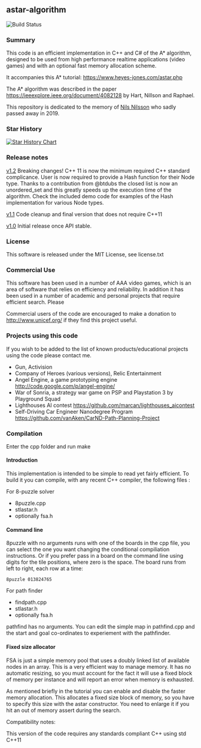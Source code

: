 ## astar-algorithm

![Build Status](https://github.com/justinhj/astar-algorithm-cpp/workflows/C/C++%20CI/badge.svg)

### Summary

This code is an efficient implementation in C++ and C# of the A* algorithm, designed to be used from high performance realtime applications (video games) and with an optional fast memory allocation scheme.

It accompanies this A* tutorial:
https://www.heyes-jones.com/astar.php

The A* algorithm was described in the paper https://ieeexplore.ieee.org/document/4082128 by Hart, Nillson and Raphael. 

This repository is dedicated to the memory of [Nils Nilsson](https://ai.stanford.edu/~nilsson/) who sadly passed away in 2019.

### Star History

[![Star History Chart](https://api.star-history.com/svg?repos=justinhj/astar-algorithm-cpp&type=Date)](https://star-history.com/#justinhj/astar-algorithm-cpp&Date)

### Release notes

[v1.2](https://github.com/justinhj/astar-algorithm-cpp/releases/tag/v1.2) 
Breaking changes! C++ 11 is now the minimum required C++ standard complicance.
User is now required to provide a Hash function for their Node type. Thanks to a contribution from @btdubs the closed 
list is now an unordered_set and this greatly speeds up the execution time of the algorithm.
Check the included demo code for examples of the Hash implementation for various Node types.

[v1.1](https://github.com/justinhj/astar-algorithm-cpp/releases/tag/v1.1) 
Code cleanup and final version that does not require C++11

[v1.0](https://github.com/justinhj/astar-algorithm-cpp/releases/tag/v1.0) 
Initial release once API stable.

### License

This software is released under the MIT License, see license.txt

### Commercial Use

This software has been used in a number of AAA video games, which is an area of software that relies on efficiency and reliability. In addition it has been used in a number of academic and personal projects that require efficient search. Please 

Commercial users of the code are encouraged to make a donation to http://www.unicef.org/ if they find this project useful.

### Projects using this code

If you wish to be added to the list of known products/educational projects using the code please contact me.

* Gun, Activision
* Company of Heroes (various versions), Relic Entertainment
* Angel Engine, a game prototyping engine http://code.google.com/p/angel-engine/
* War of Sonria, a strategy war game on PSP and Playstation 3 by Playground Squad
* Lighthouses AI contest https://github.com/marcan/lighthouses_aicontest
* Self-Driving Car Engineer Nanodegree Program https://github.com/vanAken/CarND-Path-Planning-Project

### Compilation

Enter the cpp folder and run make

#### Introduction

This implementation is intended to be simple to read yet fairly
efficient. To build it you can compile, with any recent C++ compiler,
the following files :

For 8-puzzle solver

* 8puzzle.cpp
* stlastar.h
* optionally fsa.h

#### Command line 

8puzzle with no arguments runs with one of the boards in the cpp file, you can
select the one you want changing the conditional compiliation instructions. Or if you
prefer pass in a board on the command line using digits for the tile positions, where
zero is the space. The board runs from left to right, each row at a time:
	
    8puzzle 013824765

For path finder 
* findpath.cpp
* stlastar.h
* optionally fsa.h

pathfind has no arguments. You can edit the simple map in pathfind.cpp and the start 
and goal co-ordinates to experiement with the pathfinder.

#### Fixed size allocator

FSA is just a simple memory pool that uses a doubly linked list of available nodes in an array. This is 
a very efficient way to manage memory. It has no automatic resizing, so you must account for the fact it 
will use a fixed block of memory per instance and will report an error when memory is exhausted.

As mentioned briefly in the tutorial you can enable and disable the faster memory allocation. This allocates 
a fixed size block of memory, so you have to specify this size with the astar constructor. You need to enlarge 
it if you hit an out of memory assert during the search.

Compatibility notes:

This version of the code requires any standards compliant C++ using std C++11
